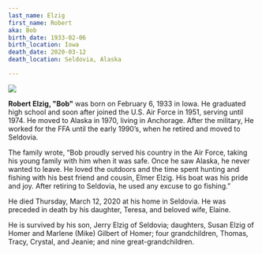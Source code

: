 ```yaml
---
last_name: Elzig
first_name: Robert
aka: Bob
birth_date: 1933-02-06
birth_location: Iowa
death_date: 2020-03-12
death_location: Seldovia, Alaska

---
```


![](../assets/images/Bob%20Elzig%20Airforce.jpg)

**Robert Elzig, "Bob"** was born on February 6, 1933 in Iowa. He graduated high school and soon after joined the U.S. Air Force in 1951, serving until 1974. He moved to Alaska in 1970, living in Anchorage. After the military, He worked for the FFA until the early 1990’s, when he retired and moved to Seldovia.

The family wrote, “Bob proudly served his country in the Air Force, taking his young family with him when it was safe. Once he saw Alaska, he never wanted to leave. He loved the outdoors and the time spent hunting and fishing with his best friend and cousin, Elmer Elzig. His boat was his pride and joy. After retiring to Seldovia, he used any excuse to go fishing.”

He  died Thursday, March 12, 2020 at his home in Seldovia.  He was preceded in death by his daughter, Teresa, and beloved wife, Elaine.

He is survived by his son, Jerry Elzig of Seldovia; daughters, Susan Elzig of Homer and Marlene (Mike) Gilbert of Homer; four grandchildren, Thomas, Tracy, Crystal, and Jeanie; and nine great-grandchildren.

